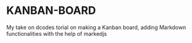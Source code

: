 # KANBAN-BOARD
 My take on dcodes torial on making a Kanban board, adding Markdown functionalities with the help of markedjs
